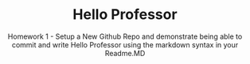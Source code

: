 <h1 align=center>Hello Professor</h1>
<p align=center> Homework 1 - Setup a New Github Repo and demonstrate being able to commit and write Hello Professor using the markdown syntax in your Readme.MD </p>
